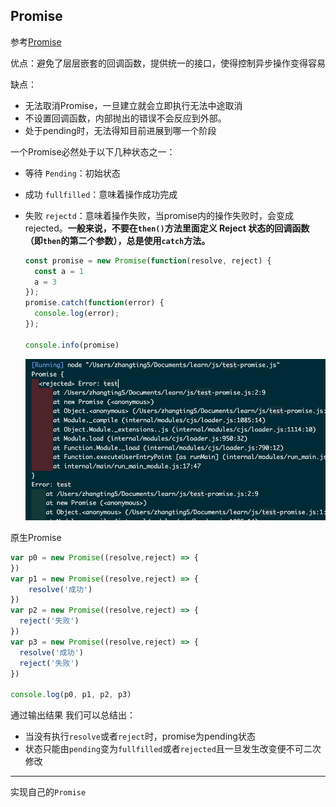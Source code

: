 ## Promise

参考[Promise](https://es6.ruanyifeng.com/#docs/promise)

优点：避免了层层嵌套的回调函数，提供统一的接口，使得控制异步操作变得容易

缺点：

- 无法取消Promise，一旦建立就会立即执行无法中途取消
- 不设置回调函数，内部抛出的错误不会反应到外部。
- 处于pending时，无法得知目前进展到哪一个阶段

一个Promise必然处于以下几种状态之一：

- 等待 `Pending`：初始状态

- 成功 `fullfilled`：意味着操作成功完成

- 失败 `rejectd`：意味着操作失败，当promise内的操作失败时，会变成rejected。**一般来说，不要在`then()`方法里面定义 Reject 状态的回调函数（即`then`的第二个参数），总是使用`catch`方法。**

    ```js
    const promise = new Promise(function(resolve, reject) {
      const a = 1
      a = 3
    });
    promise.catch(function(error) {
      console.log(error);
    });
    
    console.info(promise)
    ```

    ![image-20220506142415694](https://raw.githubusercontent.com/diandianyezi/typora-images/master/img/image-20220506142415694.png)

原生Promise

```js
var p0 = new Promise((resolve,reject) => {
})
var p1 = new Promise((resolve,reject) => {
    resolve('成功')
})
var p2 = new Promise((resolve,reject) => {
  reject('失败')
})
var p3 = new Promise((resolve,reject) => {
  resolve('成功')
  reject('失败')
})
 
console.log(p0, p1, p2, p3)
```

通过输出结果 我们可以总结出：

- 当没有执行`resolve`或者`reject`时，promise为pending状态
- 状态只能由`pending`变为`fullfilled`或者`rejected`且一旦发生改变便不可二次修改

------

实现自己的`Promise`

